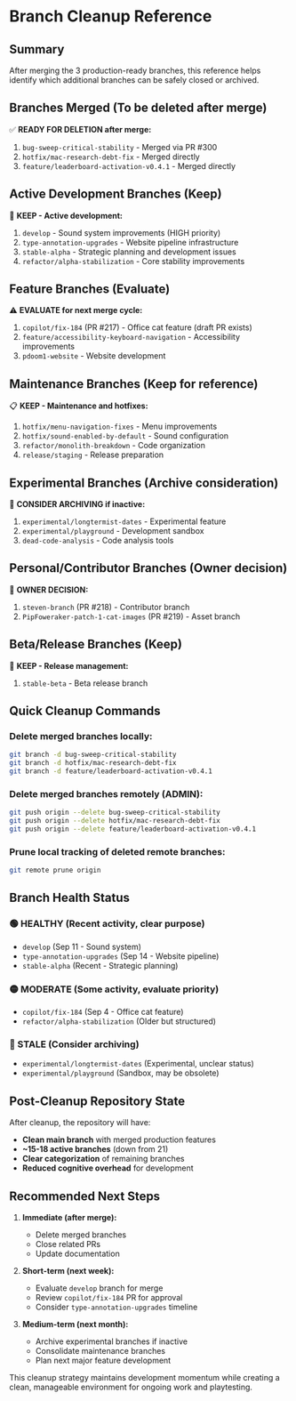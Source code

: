 # Branch Cleanup Reference

## Summary
After merging the 3 production-ready branches, this reference helps identify which additional branches can be safely closed or archived.

## Branches Merged (To be deleted after merge)
✅ **READY FOR DELETION after merge:**
1. `bug-sweep-critical-stability` - Merged via PR #300
2. `hotfix/mac-research-debt-fix` - Merged directly  
3. `feature/leaderboard-activation-v0.4.1` - Merged directly

## Active Development Branches (Keep)
🔄 **KEEP - Active development:**
1. `develop` - Sound system improvements (HIGH priority)
2. `type-annotation-upgrades` - Website pipeline infrastructure
3. `stable-alpha` - Strategic planning and development issues
4. `refactor/alpha-stabilization` - Core stability improvements

## Feature Branches (Evaluate)
⚠️ **EVALUATE for next merge cycle:**
1. `copilot/fix-184` (PR #217) - Office cat feature (draft PR exists)
2. `feature/accessibility-keyboard-navigation` - Accessibility improvements
3. `pdoom1-website` - Website development

## Maintenance Branches (Keep for reference) 
📋 **KEEP - Maintenance and hotfixes:**
1. `hotfix/menu-navigation-fixes` - Menu improvements
2. `hotfix/sound-enabled-by-default` - Sound configuration
3. `refactor/monolith-breakdown` - Code organization
4. `release/staging` - Release preparation

## Experimental Branches (Archive consideration)
🧪 **CONSIDER ARCHIVING if inactive:**
1. `experimental/longtermist-dates` - Experimental feature
2. `experimental/playground` - Development sandbox
3. `dead-code-analysis` - Code analysis tools

## Personal/Contributor Branches (Owner decision)
👤 **OWNER DECISION:**
1. `steven-branch` (PR #218) - Contributor branch
2. `PipFoweraker-patch-1-cat-images` (PR #219) - Asset branch

## Beta/Release Branches (Keep)
🚀 **KEEP - Release management:**
1. `stable-beta` - Beta release branch

## Quick Cleanup Commands

### Delete merged branches locally:
```bash
git branch -d bug-sweep-critical-stability
git branch -d hotfix/mac-research-debt-fix  
git branch -d feature/leaderboard-activation-v0.4.1
```

### Delete merged branches remotely (ADMIN):
```bash
git push origin --delete bug-sweep-critical-stability
git push origin --delete hotfix/mac-research-debt-fix
git push origin --delete feature/leaderboard-activation-v0.4.1
```

### Prune local tracking of deleted remote branches:
```bash
git remote prune origin
```

## Branch Health Status

### 🟢 HEALTHY (Recent activity, clear purpose)
- `develop` (Sep 11 - Sound system)
- `type-annotation-upgrades` (Sep 14 - Website pipeline)  
- `stable-alpha` (Recent - Strategic planning)

### 🟡 MODERATE (Some activity, evaluate priority)
- `copilot/fix-184` (Sep 4 - Office cat feature)
- `refactor/alpha-stabilization` (Older but structured)

### 🔴 STALE (Consider archiving)
- `experimental/longtermist-dates` (Experimental, unclear status)
- `experimental/playground` (Sandbox, may be obsolete)

## Post-Cleanup Repository State

After cleanup, the repository will have:
- **Clean main branch** with merged production features
- **~15-18 active branches** (down from 21)
- **Clear categorization** of remaining branches
- **Reduced cognitive overhead** for development

## Recommended Next Steps

1. **Immediate (after merge):**
   - Delete merged branches
   - Close related PRs
   - Update documentation

2. **Short-term (next week):**
   - Evaluate `develop` branch for merge
   - Review `copilot/fix-184` PR for approval
   - Consider `type-annotation-upgrades` timeline

3. **Medium-term (next month):**
   - Archive experimental branches if inactive  
   - Consolidate maintenance branches
   - Plan next major feature development

This cleanup strategy maintains development momentum while creating a clean, manageable environment for ongoing work and playtesting.